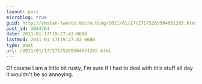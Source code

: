 ```yaml
---
layout: post
microblog: true
guid: http://vmstan-tweets.micro.blog/2011/01/17/27175269504651265.html
post_id: 3044764
date: 2011-01-17T19:27:43-0600
lastmod: 2011-01-17T19:27:43-0600
type: post
url: /2011/01/17/27175269504651265.html
---
```

Of course I am a little bit rusty, I'm sure if I had to deal with this stuff all day it wouldn't be so annoying.
